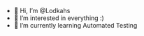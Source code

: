 - 👋 Hi, I’m @Lodkahs
- 👀 I’m interested in everything :)
- 🌱 I’m currently learning Automated Testing

<!---
Lodkahs/Lodkahs is a ✨ special ✨ repository because its `README.md` (this file) appears on your GitHub profile.
You can click the Preview link to take a look at your changes.
--->
